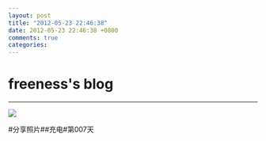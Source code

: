 ```yaml
---
layout: post
title: "2012-05-23 22:46:38"
date: 2012-05-23 22:46:38 +0800
comments: true
categories: 
---
```


# freeness's blog

----------

![](http://okqmqrbgo.bkt.clouddn.com/201205232246381.jpg)

>
\#分享照片\#\#充电\#第007天 